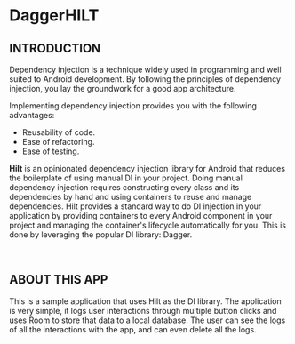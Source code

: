 # DaggerHILT

## **INTRODUCTION**

Dependency injection is a technique widely used in programming and well suited to Android development. By following the principles of dependency injection, you lay the groundwork for a good app architecture.

Implementing dependency injection provides you with the following advantages:

* Reusability of code.
* Ease of refactoring.
* Ease of testing.


**Hilt** is an opinionated dependency injection library for Android that reduces the boilerplate of using manual DI in your project. Doing manual dependency injection requires constructing every class and its dependencies by hand and using containers to reuse and manage dependencies.
Hilt provides a standard way to do DI injection in your application by providing containers to every Android component in your project and managing the container's lifecycle automatically for you. This is done by leveraging the popular DI library: Dagger.

<br />

## **ABOUT THIS APP**

This is a sample application that uses Hilt as the DI library.
The application is very simple, it logs user interactions through multiple button clicks and uses Room to store that data to a local database. The user can see the logs of all the interactions with the app, and can even delete all the logs.
